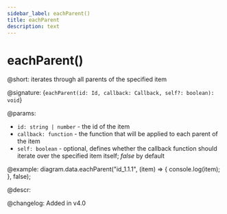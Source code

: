```yaml
---
sidebar_label: eachParent()
title: eachParent
description: text
---
```


# eachParent()

@short: iterates through all parents of the specified item

@signature: {`eachParent(id: Id, callback: Callback, self?: boolean): void`}

@params:
- `id: string | number` - the id of the item
- `callback: function` - the function that will be applied to each parent of the item
- `self: boolean` - optional, defines whether the callback function should iterate over the specified item itself; *false* by default

@example:
diagram.data.eachParent("id_1.1.1", (item) => {
    console.log(item);
}, false);

@descr:

@changelog:
Added in v4.0
